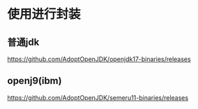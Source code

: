 # 使用进行封装

## 普通jdk
https://github.com/AdoptOpenJDK/openjdk17-binaries/releases

## openj9(ibm)
https://github.com/AdoptOpenJDK/semeru11-binaries/releases
